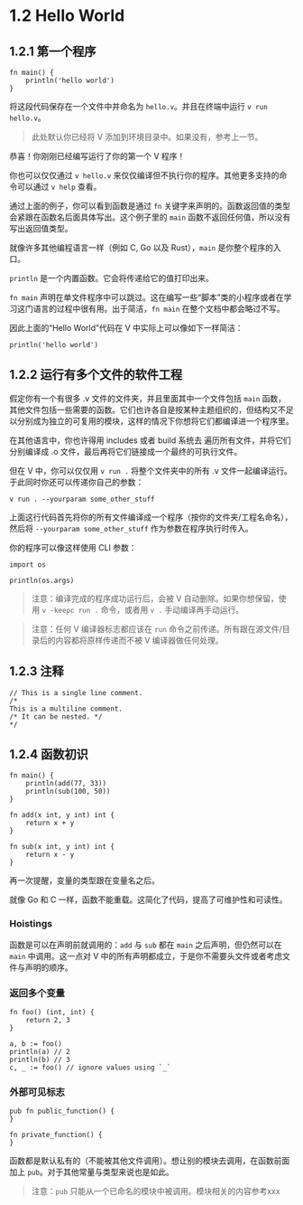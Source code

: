 # 1.2 Hello World

## 1.2.1 第一个程序

    fn main() {
        println('hello world')
    }

将这段代码保存在一个文件中并命名为 `hello.v`。并且在终端中运行 `v run hello.v`。

> 此处默认你已经将 V 添加到环境目录中。如果没有，参考上一节。

恭喜！你刚刚已经编写运行了你的第一个 V 程序！

你也可以仅仅通过 `v hello.v` 来仅仅编译但不执行你的程序。其他更多支持的命令可以通过 `v help` 查看。

通过上面的例子，你可以看到函数是通过 `fn` 关键字来声明的。函数返回值的类型会紧跟在函数名后面具体写出。这个例子里的 `main` 函数不返回任何值，所以没有写出返回值类型。

就像许多其他编程语言一样（例如 C, Go 以及 Rust），`main` 是你整个程序的入口。

`println` 是一个内置函数。它会将传递给它的值打印出来。

`fn main` 声明在单文件程序中可以跳过。这在编写一些“脚本”类的小程序或者在学习这门语言的过程中很有用。出于简洁，`fn main` 在整个文档中都会略过不写。

因此上面的“Hello World”代码在 V 中实际上可以像如下一样简洁：

    println('hello world')

## 1.2.2 运行有多个文件的软件工程

假定你有一个有很多 .v 文件的文件夹，并且里面其中一个文件包括 `main` 函数，其他文件包括一些需要的函数。它们也许各自是按某种主题组织的，但结构又不足以分别成为独立的可复用的模块，这样的情况下你想将它们都编译进一个程序里。

在其他语言中，你也许得用 includes 或者 build 系统去
遍历所有文件，并将它们分别编译成 .o 文件，最后再将它们链接成一个最终的可执行文件。

但在 V 中，你可以仅仅用 `v run .` 将整个文件夹中的所有 .v 文件一起编译运行。于此同时你还可以传递你自己的参数：

    v run . --yourparam some_other_stuff

上面这行代码首先将你的所有文件编译成一个程序（按你的文件夹/工程名命名），然后将 `--yourparam some_other_stuff` 作为参数在程序执行时传入。

你的程序可以像这样使用 CLI 参数：

    import os

    println(os.args)

> 注意：编译完成的程序成功运行后，会被 V 自动删除。如果你想保留，使用 `v -keepc run .` 命令，或者用 `v .` 手动编译再手动运行。

> 注意：任何 V 编译器标志都应该在 `run` 命令之前传递。所有跟在源文件/目录后的内容都将原样传递而不被 V 编译器做任何处理。

## 1.2.3 注释

    // This is a single line comment.
    /*
    This is a multiline comment.
    /* It can be nested. */
    */

## 1.2.4 函数初识

    fn main() {
        println(add(77, 33))
        println(sub(100, 50))
    }

    fn add(x int, y int) int {
        return x + y
    }

    fn sub(x int, y int) int {
        return x - y
    }

再一次提醒，变量的类型跟在变量名之后。

就像 Go 和 C 一样，函数不能重载。这简化了代码，提高了可维护性和可读性。

### Hoistings

函数是可以在声明前就调用的：`add` 与 `sub` 都在 `main` 之后声明，但仍然可以在 `main` 中调用。这一点对 V 中的所有声明都成立，于是你不需要头文件或者考虑文件与声明的顺序。

### 返回多个变量

    fn foo() (int, int) {
        return 2, 3
    }

    a, b := foo()
    println(a) // 2
    println(b) // 3
    c, _ := foo() // ignore values using `_`

### 外部可见标志

    pub fn public_function() {
    }

    fn private_function() {
    }

函数都是默认私有的（不能被其他文件调用）。想让别的模块去调用，在函数前面加上 `pub`。对于其他常量与类型来说也是如此。

> 注意：`pub` 只能从一个已命名的模块中被调用。模块相关的内容参考xxx

